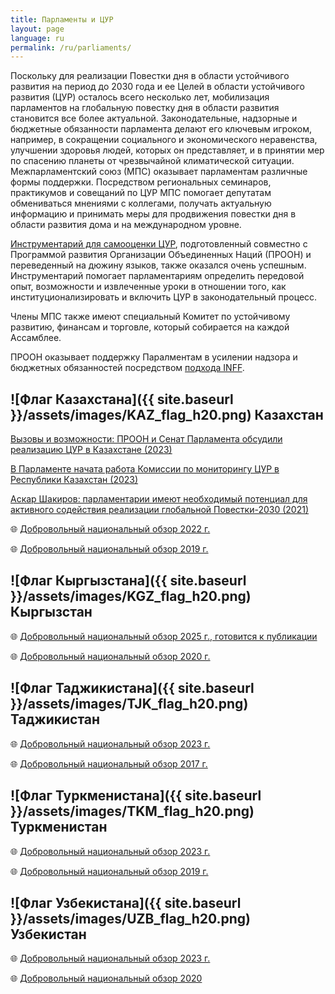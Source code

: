 ```yaml
---
title: Парламенты и ЦУР
layout: page
language: ru
permalink: /ru/parliaments/
---
```


Поскольку для реализации Повестки дня в области устойчивого развития на период до 2030 года и ее Целей в области устойчивого развития (ЦУР) осталось всего несколько лет, мобилизация парламентов на глобальную повестку дня в области развития становится все более актуальной. Законодательные, надзорные и бюджетные обязанности парламента делают его ключевым игроком, например, в сокращении социального и экономического неравенства, улучшении здоровья людей, которых он представляет, и в принятии мер по спасению планеты от чрезвычайной климатической ситуации. Межпарламентский союз (МПС) оказывает парламентам различные формы поддержки. Посредством региональных семинаров, практикумов и совещаний по ЦУР МПС помогает депутатам обмениваться мнениями с коллегами, получать актуальную информацию и принимать меры для продвижения повестки дня в области развития дома и на международном уровне.

[Инструментарий для самооценки ЦУР](https://www.ipu.org/resources/publications/toolkits/2017-01/parliaments-and-sustainable-development-goals-self-assessment-toolkit), подготовленный совместно с Программой развития Организации Объединенных Наций (ПРООН) и переведенный на дюжину языков, также оказался очень успешным. Инструментарий помогает парламентариям определить передовой опыт, возможности и извлеченные уроки в отношении того, как институционализировать и включить ЦУР в законодательный процесс.

Члены МПС также имеют специальный Комитет по устойчивому развитию, финансам и торговле, который собирается на каждой Ассамблее.

ПРООН оказывает поддержку Паралментам в усилении надзора и бюджетных обязанностей посредством [подхода INFF](https://inff.org/).


## ![Флаг Казахстана]({{ site.baseurl }}/assets/images/KAZ_flag_h20.png) Казахстан

[Вызовы и возможности: ПРООН и Сенат Парламента обсудили реализацию ЦУР в Казахстане (2023)](https://www.undp.org/ru/kazakhstan/news/vyzovy-i-vozmozhnosti-proon-i-senat-parlamenta-obsudili-realizaciyu-cur-v-kazakhstane)

[В Парламенте начата работа Комиссии по мониторингу ЦУР в Республики Казахстан (2023)](https://senate.parlam.kz/ru-RU/blog/663/news/details/28912) 

[Аскар Шакиров: парламентарии имеют необходимый потенциал для активного содействия реализации глобальной Повестки-2030 (2021)](https://senate.parlam.kz/ru-RU/pages/details/5690?type=internationalactivity&title=%D0%9C%D0%B5%D0%B6%D0%B4%D1%83%D0%BD%D0%B0%D1%80%D0%BE%D0%B4%D0%BD%D0%B0%D1%8F%20%D0%B4%D0%B5%D1%8F%D1%82%D0%B5%D0%BB%D1%8C%D0%BD%D0%BE%D1%81%D1%82%D1%8C) 


🌐 [Добровольный национальный обзор 2022 г.](https://hlpf.un.org/countries/kazakhstan/voluntary-national-review-2022)

🌐 [Добровольный национальный обзор 2019 г.](https://hlpf.un.org/countries/kazakhstan/voluntary-national-review-2019)


## ![Флаг Кыргызстана]({{ site.baseurl }}/assets/images/KGZ_flag_h20.png) Кыргызстан

🌐 [Добровольный национальный обзор 2025 г., готовится к публикации](https://hlpf.un.org/countries/kyrgyzstan/voluntary-national-review-2025)

🌐 [Добровольный национальный обзор 2020 г.](https://hlpf.un.org/countries/kyrgyzstan/voluntary-national-review-2020)


## ![Флаг Таджикистана]({{ site.baseurl }}/assets/images/TJK_flag_h20.png) Таджикистан

🌐 [Добровольный национальный обзор 2023 г.](https://hlpf.un.org/countries/tajikistan/voluntary-national-reviews-2023)

🌐 [Добровольный национальный обзор 2017 г.](https://hlpf.un.org/countries/tajikistan/voluntary-national-review-2017)


## ![Флаг Туркменистана]({{ site.baseurl }}/assets/images/TKM_flag_h20.png) Туркменистан

🌐 [Добровольный национальный обзор 2023 г.](https://hlpf.un.org/countries/turkmenistan/voluntary-national-reviews-2023)

🌐 [Добровольный национальный обзор 2019 г.](https://hlpf.un.org/countries/turkmenistan/voluntary-national-review-2019)


## ![Флаг Узбекистана]({{ site.baseurl }}/assets/images/UZB_flag_h20.png) Узбекистан

🌐 [Добровольный национальный обзор 2023 г.](https://hlpf.un.org/countries/uzbekistan/voluntary-national-reviews-2023)

🌐 [Добровольный национальный обзор 2020](https://hlpf.un.org/countries/uzbekistan/voluntary-national-review-2020)

